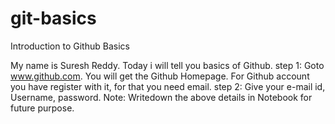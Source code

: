# git-basics
Introduction to Github Basics

My name is Suresh Reddy. Today i will tell you basics of Github.
step 1: Goto www.github.com. You will get the Github Homepage.
 For Github account you have register with it, for that you need email.
step 2: Give your e-mail id, Username, password. 
 Note: Writedown the above details in Notebook for future purpose.
